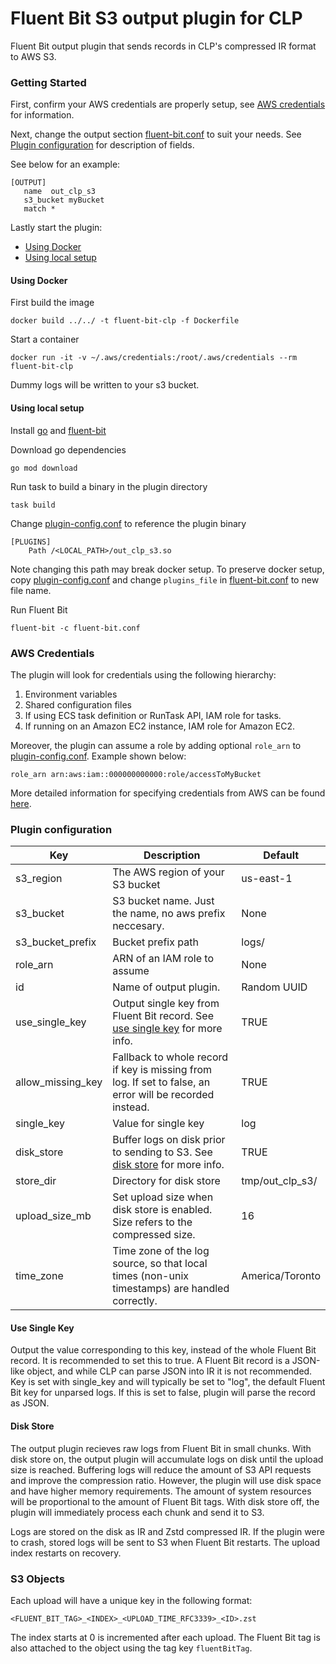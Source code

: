 # Fluent Bit S3 output plugin for CLP

Fluent Bit output plugin that sends records in CLP's compressed IR format to AWS S3.

### Getting Started

First, confirm your AWS credentials are properly setup, see [AWS credentials](#AWS-credentials) for
information.

Next, change the output section [fluent-bit.conf](fluent-bit.conf) to suit your needs.
See [Plugin configuration](#plugin-configuration) for description of fields.

See below for an example:

 ```
[OUTPUT]
    name  out_clp_s3
    s3_bucket myBucket
    match *
  ```

Lastly start the plugin:

- [Using Docker](#using-docker)
- [Using local setup](#using-local-setup)

#### Using Docker

First build the image
  ```shell
  docker build ../../ -t fluent-bit-clp -f Dockerfile
  ```

Start a container
  ```shell
  docker run -it -v ~/.aws/credentials:/root/.aws/credentials --rm fluent-bit-clp
  ```

Dummy logs will be written to your s3 bucket.

#### Using local setup

Install [go][1] and [fluent-bit][2]

Download go dependencies
  ```shell
  go mod download
  ```

Run task to build a binary in the plugin directory
  ```shell
  task build
  ```
Change [plugin-config.conf](plugin-config.conf) to reference the plugin binary
  ```shell
  [PLUGINS]
      Path /<LOCAL_PATH>/out_clp_s3.so
  ```
Note changing this path may break docker setup. To preserve docker setup, copy
[plugin-config.conf](plugin-config.conf) and change `plugins_file` in
[fluent-bit.conf](fluent-bit.conf) to new file name.

Run Fluent Bit
  ```shell
  fluent-bit -c fluent-bit.conf
  ```
### AWS Credentials

The plugin will look for credentials using the following hierarchy:
  1. Environment variables
  2. Shared configuration files
  3. If using ECS task definition or RunTask API, IAM role for tasks.
  4. If running on an Amazon EC2 instance, IAM role for Amazon EC2.

Moreover, the plugin can assume a role by adding optional `role_arn` to
[plugin-config.conf](plugin-config.conf). Example shown below:
```
role_arn arn:aws:iam::000000000000:role/accessToMyBucket
```

More detailed information for specifying credentials from AWS can be found [here][3].

### Plugin configuration

| Key               | Description                                                                                              | Default         |
|-------------------|----------------------------------------------------------------------------------------------------------|-----------------|
| s3_region         | The AWS region of your S3 bucket                                                                         | us-east-1       |
| s3_bucket         | S3 bucket name. Just the name, no aws prefix neccesary.                                                  | None            |
| s3_bucket_prefix  | Bucket prefix path                                                                                       | logs/           |
| role_arn          | ARN of an IAM role to assume                                                                             | None            |
| id                | Name of output plugin.                                                                                   | Random UUID     |
| use_single_key    | Output single key from Fluent Bit record. See [use single key](#use-single-key) for more info.           | TRUE            |
| allow_missing_key | Fallback to whole record if key is missing from log. If set to false, an error will be recorded instead. | TRUE            |
| single_key        | Value for single key                                                                                     | log             |
| disk_store        | Buffer logs on disk prior to sending to S3.  See [disk store](#disk-store) for more info.                | TRUE            |
| store_dir         | Directory for disk store                                                                                 | tmp/out_clp_s3/ |
| upload_size_mb    | Set upload size when disk store is enabled. Size refers to the compressed size.                          | 16              |
| time_zone         | Time zone of the log source, so that local times (non-unix timestamps) are handled correctly.            | America/Toronto |

#### Use Single Key

Output the value corresponding to this key, instead of the whole Fluent Bit record. It is
recommended to set this to true. A Fluent Bit record is a JSON-like object, and while CLP
can parse JSON into IR it is not recommended. Key is set with single_key and will typically
be set to "log", the default Fluent Bit key for unparsed logs. If this is set to false, plugin
will parse the record as JSON.

#### Disk Store

The output plugin recieves raw logs from Fluent Bit in small chunks. With disk store on, the
output plugin will accumulate logs on disk until the upload size is reached. Buffering logs will
reduce the amount of S3 API requests and improve the compression ratio. However, the plugin will
use disk space and have higher memory requirements. The amount of system resources will be
proportional to the amount of Fluent Bit tags. With disk store off, the plugin will immediately
process each chunk and send it to S3.

Logs are stored on the disk as IR and Zstd compressed IR. If the plugin were to crash, stored logs
will be sent to S3 when Fluent Bit restarts. The upload index restarts on recovery.

### S3 Objects

Each upload will have a unique key in the following format:
```
<FLUENT_BIT_TAG>_<INDEX>_<UPLOAD_TIME_RFC3339>_<ID>.zst
```
The index starts at 0 is incremented after each upload. The Fluent Bit tag is also attached to the
object using the tag key `fluentBitTag`.

[1]: https://go.dev/doc/install
[2]: https://docs.fluentbit.io/manual/installation/getting-started-with-fluent-bit
[3]: https://aws.github.io/aws-sdk-go-v2/docs/configuring-sdk/#specifying-credentials
